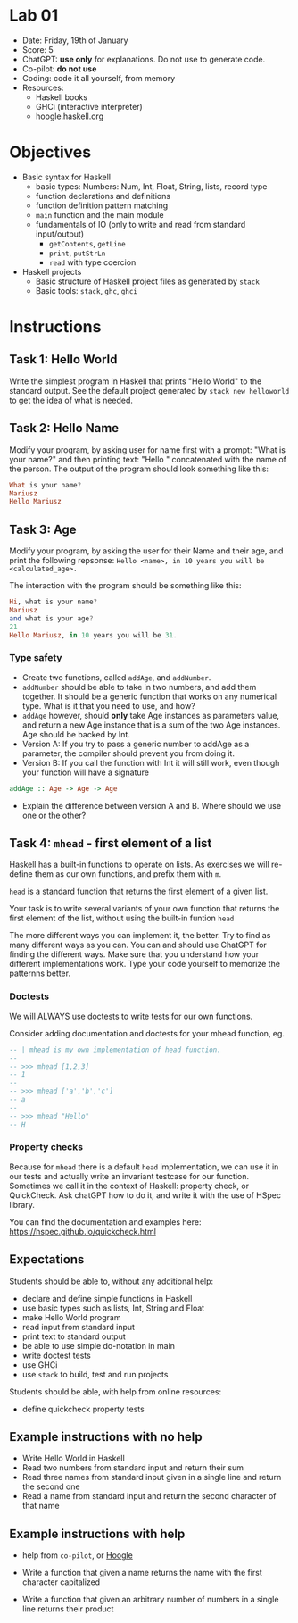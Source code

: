 # Lab 01

* Date: Friday, 19th of January
* Score: 5
* ChatGPT: **use only** for explanations. Do not use to generate code.
* Co-pilot: **do not use**
* Coding: code it all yourself, from memory
* Resources:
  * Haskell books
  * GHCi (interactive interpreter)
  * hoogle.haskell.org

# Objectives

* Basic syntax for Haskell
  * basic types: Numbers: Num, Int, Float, String, lists, record type
  * function declarations and definitions
  * function definition pattern matching
  * `main` function and the main module
  * fundamentals of IO (only to write and read from standard input/output)
    * `getContents`, `getLine`
    * `print`, `putStrLn`
    * `read` with type coercion
* Haskell projects
  * Basic structure of Haskell project files as generated by `stack`
  * Basic tools: `stack`, `ghc`, `ghci`

# Instructions

## Task 1: Hello World

Write the simplest program in Haskell that prints "Hello World" to the standard output.
See the default project generated by `stack new helloworld` to get the idea of what is needed.

## Task 2: Hello Name

Modify your program, by asking user for name first with a prompt: "What is your name?"
and then printing text: "Hello " concatenated with the name of the person.
The output of the program should look something like this:

```hs
What is your name?
Mariusz
Hello Mariusz
```

## Task 3: Age

Modify your program, by asking the user for their Name and their age,
and print the following repsonse:
`Hello <name>, in 10 years you will be <calculated_age>.`

The interaction with the program should be something like this:

```hs
Hi, what is your name?
Mariusz
and what is your age?
21
Hello Mariusz, in 10 years you will be 31.
```

### Type safety

* Create two functions, called `addAge`, and `addNumber`.
* `addNumber` should be able to take in two numbers, and add them together. It should be a generic function that works on any numerical type. What is it that you need to use, and how?
* `addAge` however, should **only** take Age instances as parameters value, and return a new Age instance that is a sum of the two Age instances.  Age should be backed by Int.
* Version A: If you try to pass a generic number to addAge as a parameter, the compiler should prevent you from doing it.
* Version B: If you call the function with Int it will still work, even though your function will have a signature

```haskell
addAge :: Age -> Age -> Age 
```

* Explain the difference between version A and B. Where should we use one or the other?

## Task 4: `mhead` - first element of a list

Haskell has a built-in functions to operate on lists. As exercises we will re-define them as our own functions, and prefix them with `m`.

`head` is a standard function that returns the first element of a given list.

Your task is to write several variants of your own function that returns the first element of the list, without using the built-in funtion `head`

The more different ways you can implement it, the better. Try to find as many different ways as you can. You can and should use ChatGPT for finding the different ways.
Make sure that you understand how your different implementations work.
Type your code yourself to memorize the patternns better.

### Doctests

We will ALWAYS use doctests to write tests for our own functions.

Consider adding documentation and doctests for your mhead function, eg.

```haskell
-- | mhead is my own implementation of head function.
--
-- >>> mhead [1,2,3]
-- 1
--
-- >>> mhead ['a','b','c']
-- a
--
-- >>> mhead "Hello"
-- H
```

### Property checks

Because for `mhead` there is a default `head` implementation, we can use it in our tests and actually write an invariant testcase for our function.
Sometimes we call it in the context of Haskell: property check, or QuickCheck.
Ask chatGPT how to do it, and write it with the use of HSpec library.

You can find the documentation and examples here:
<https://hspec.github.io/quickcheck.html>

## Expectations

Students should be able to, without any additional help:

* declare and define simple functions in Haskell
* use basic types such as lists, Int, String and Float
* make Hello World program
* read input from standard input
* print text to standard output
* be able to use simple do-notation in main
* write doctest tests
* use GHCi
* use `stack` to build, test and run projects

Students should be able, with help from online resources:

* define quickcheck property tests

## Example instructions with no help

* Write Hello World in Haskell
* Read two numbers from standard input and return their sum
* Read three names from standard input given in a single line and return the second one
* Read a name from standard input and return the second character of that name

## Example instructions with help

* help from `co-pilot`, or [Hoogle](hoogle.haskell.org)

* Write a function that given a name returns the name with the first character capitalized
* Write a function that given an arbitrary number of numbers in a single line returns their product
